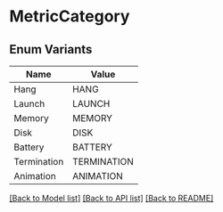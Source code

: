 # MetricCategory

## Enum Variants

| Name | Value |
|---- | -----|
| Hang | HANG |
| Launch | LAUNCH |
| Memory | MEMORY |
| Disk | DISK |
| Battery | BATTERY |
| Termination | TERMINATION |
| Animation | ANIMATION |


[[Back to Model list]](../README.md#documentation-for-models) [[Back to API list]](../README.md#documentation-for-api-endpoints) [[Back to README]](../README.md)


